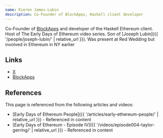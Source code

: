 ```yaml
---
name: Kieren James-Lubin
description: Co-Founder of BlockApps, Haskell client developer
---
```



Co-Founder of [BlockApps](https://blockapps.net) and developer of the Haskell Ethereum client. Host of The Early Days of Ethereum video series.  Son of [Joseph Lubin]({{ '/people/joseph-lubin/' | relative_url }}).  Was present at Red Wedding but involved in Ethereum in NY earlier

## Links

- [X](https://x.com/kjameslubin)
- [BlockApps](https://blockapps.net)

## References

This page is referenced from the following articles and videos:

- [Early Days of Ethereum People]({{ '/articles/early-ethereum-people/' | relative_url }}) - Referenced in content
- [Early Days of Ethereum - Episode IV]({{ '/videos/episode004-taylor-gerring/' | relative_url }}) - Referenced in content

